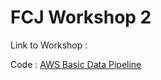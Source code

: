 # FCJ Workshop 2

Link to Workshop : 

Code : [AWS Basic Data Pipeline](https://github.com/Zymeth-PGB/AWS-Basic-Data-Pipeline)
